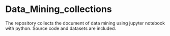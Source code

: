 # Data_Mining_collections
The repository collects the document of data mining using jupyter notebook with python. Source code and datasets are included.
